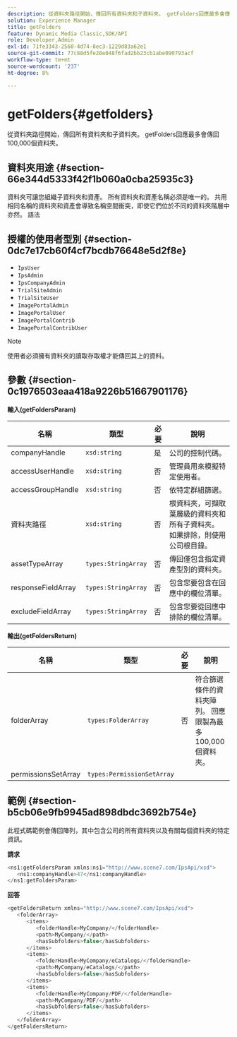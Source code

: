 ```yaml
---
description: 從資料夾路徑開始，傳回所有資料夾和子資料夾。 getFolders回應最多會傳回100,000個資料夾。
solution: Experience Manager
title: getFolders
feature: Dynamic Media Classic,SDK/API
role: Developer,Admin
exl-id: 71fe3343-2560-4d74-8ec3-1229d83a62e1
source-git-commit: 77c88d5fe20e048f6fad2bb23cb1abe090793acf
workflow-type: tm+mt
source-wordcount: '237'
ht-degree: 8%

---
```


# getFolders{#getfolders}

從資料夾路徑開始，傳回所有資料夾和子資料夾。 getFolders回應最多會傳回100,000個資料夾。

## 資料夾用途 {#section-66e344d5333f42f1b060a0cba25935c3}

資料夾可讓您組織子資料夾和資產。 所有資料夾和資產名稱必須是唯一的。 共用相同名稱的資料夾和資產會導致名稱空間衝突，即使它們位於不同的資料夾階層中亦然。
語法

## 授權的使用者型別 {#section-0dc7e17cb60f4cf7bcdb76648e5d2f8e}

* `IpsUser`
* `IpsAdmin`
* `IpsCompanyAdmin`
* `TrialSiteAdmin`
* `TrialSiteUser`
* `ImagePortalAdmin`
* `ImagePortalUser`
* `ImagePortalContrib`
* `ImagePortalContribUser`

>[!NOTE]
>
>使用者必須擁有資料夾的讀取存取權才能傳回其上的資料。

## 參數 {#section-0c1976503eaa418a9226b51667901176}

**輸入(getFoldersParam)**

| 名稱 | 類型 | 必要 | 說明 |
|---|---|---|---|
| companyHandle | `xsd:string` | 是 | 公司的控制代碼。 |
| accessUserHandle | `xsd:string` | 否 | 管理員用來模擬特定使用者。 |
| accessGroupHandle | `xsd:string` | 否 | 依特定群組篩選。 |
| 資料夾路徑 | `xsd:string` | 否 | 根資料夾，可擷取葉層級的資料夾和所有子資料夾。 如果排除，則使用公司根目錄。 |
| assetTypeArray | `types:StringArray` | 否 | 傳回僅包含指定資產型別的資料夾。 |
| responseFieldArray | `types:StringArray` | 否 | 包含您要包含在回應中的欄位清單。 |
| excludeFieldArray | `types:StringArray` | 否 | 包含您要從回應中排除的欄位清單。 |

**輸出(getFoldersReturn)**

| 名稱 | 類型 | 必要 | 說明 |
|---|---|---|---|
| folderArray | `types:FolderArray` | 否 | 符合篩選條件的資料夾陣列。 回應限製為最多100,000個資料夾。 |
| permissionsSetArray | `types:PermissionSetArray` |  |  |

## 範例 {#section-b5cb06e9fb9945ad898dbdc3692b754e}

此程式碼範例會傳回陣列，其中包含公司的所有資料夾以及有關每個資料夾的特定資訊。

**請求**

```java
<ns1:getFoldersParam xmlns:ns1="http://www.scene7.com/IpsApi/xsd">
   <ns1:companyHandle>47</ns1:companyHandle>
</ns1:getFoldersParam>
```

**回答**

```java
<getFoldersReturn xmlns="http://www.scene7.com/IpsApi/xsd">
   <folderArray>
      <items>
         <folderHandle>MyCompany/</folderHandle>
         <path>MyCompany/</path>
         <hasSubfolders>false</hasSubfolders>
      </items>
      <items>
         <folderHandle>MyCompany/eCatalogs/</folderHandle>
         <path>MyCompany/eCatalogs/</path>
         <hasSubfolders>false</hasSubfolders>
      </items>
      <items>
         <folderHandle>MyCompany/PDF/</folderHandle>
         <path>MyCompany/PDF/</path>
         <hasSubfolders>false</hasSubfolders>
      </items>
   </folderArray>
</getFoldersReturn>
```
